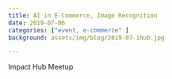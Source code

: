 ```yaml
---
title: AI in E-Commerce, Image Recognition
date: 2019-07-06
categories: ["event, e-commerce" ]
background: assets/img/blog/2019-07-ihub.jpg

---
```



Impact Hub Meetup


